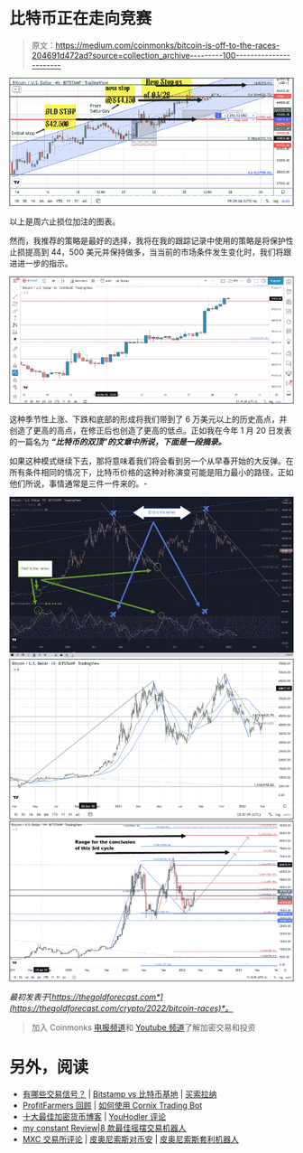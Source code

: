 # 比特币正在走向竞赛

> 原文：<https://medium.com/coinmonks/bitcoin-is-off-to-the-races-204691d472ad?source=collection_archive---------100----------------------->

![](img/a1df98f53762aea11aa76d93e34aeb4e.png)

以上是周六止损位加注的图表。

然而，我推荐的策略是最好的选择，我将在我的跟踪记录中使用的策略是将保护性止损提高到 44，500 美元并保持做多，当当前的市场条件发生变化时，我们将跟进进一步的指示。

![](img/7b4fc6506e82a0d1a5f0a940f196bc43.png)

这种季节性上涨、下跌和底部的形成将我们带到了 6 万美元以上的历史高点，并创造了更高的高点，在修正后也创造了更高的低点。正如我在今年 1 月 20 日发表的一篇名为 ***“比特币的双顶”的文章中所说，下面是一段摘录。***

如果这种模式继续下去，那将意味着我们将会看到另一个从早春开始的大反弹。在所有条件相同的情况下，比特币价格的这种对称演变可能是阻力最小的路径，正如他们所说，事情通常是三件一件来的。-

![](img/6335e12f85d4c7d7a7fd210975c897ea.png)![](img/f7b8c2f901fd9e6579bd61a75b88907a.png)![](img/cf0c2c8f968464cb631f2e737184be26.png)

*最初发表于*[*https://thegoldforecast.com*](https://thegoldforecast.com/crypto/2022/bitcoin-races)*。*

> 加入 Coinmonks [电报频道](https://t.me/coincodecap)和 [Youtube 频道](https://www.youtube.com/c/coinmonks/videos)了解加密交易和投资

# 另外，阅读

*   [有哪些交易信号？](https://coincodecap.com/trading-signal) | [Bitstamp vs 比特币基地](https://coincodecap.com/bitstamp-coinbase) | [买索拉纳](https://coincodecap.com/buy-solana)
*   [ProfitFarmers 回顾](https://coincodecap.com/profitfarmers-review) | [如何使用 Cornix Trading Bot](https://coincodecap.com/cornix-trading-bot)
*   [十大最佳加密货币博客](https://coincodecap.com/best-cryptocurrency-blogs) | [YouHodler 评论](https://coincodecap.com/youhodler-review)
*   [my constant Review](https://coincodecap.com/myconstant-review)|[8 款最佳摇摆交易机器人](https://coincodecap.com/best-swing-trading-bots)
*   [MXC 交易所评论](/coinmonks/mxc-exchange-review-3af0ec1cba8c) | [皮奥尼索斯对币安](https://coincodecap.com/pionex-vs-binance) | [皮奥尼索斯套利机器人](https://coincodecap.com/pionex-arbitrage-bot)